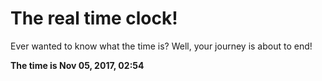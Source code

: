# The real time clock!

Ever wanted to know what the time is? Well, your journey is about to end!

**The time is Nov 05, 2017, 02:54**
